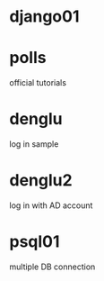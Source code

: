# django01
# polls
official tutorials
# denglu
log in sample
# denglu2
log in with AD account
# psql01
multiple DB connection

